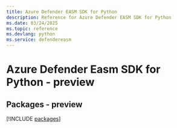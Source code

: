 ```yaml
---
title: Azure Defender EASM SDK for Python
description: Reference for Azure Defender EASM SDK for Python
ms.date: 03/24/2025
ms.topic: reference
ms.devlang: python
ms.service: defendereasm
---
```

# Azure Defender Easm SDK for Python - preview
## Packages - preview
[!INCLUDE [packages](defender-easm-index.md)]